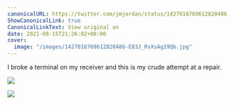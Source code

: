 ```yaml
---
canonicalURL: https://twitter.com/jmjordan/status/1427018769612820486
ShowCanonicalLink: true
CanonicalLinkText: View original on
date: 2021-08-15T21:26:02+00:00
cover:
  image: "/images/1427018769612820486-E83J_RsXsAg19Qb.jpg"
---
```

I broke a terminal on my receiver and this is my crude attempt at a repair.

![](/images/1427018769612820486-E83J_RsXsAg19Qb.jpg)

![](/images/1427018769612820486-E83KATzX0AE_lJC.jpg)
